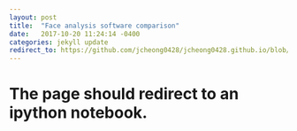 ```yaml
---
layout: post
title:  "Face analysis software comparison"
date:   2017-10-20 11:24:14 -0400
categories: jekyll update
redirect_to: https://github.com/jcheong0428/jcheong0428.github.io/blob/master/Notebooks/FEX_software_comparison.ipynb
---
```


# The page should redirect to an ipython notebook. 